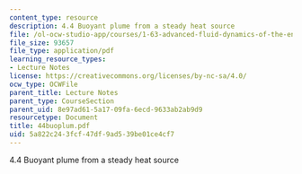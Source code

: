 ```yaml
---
content_type: resource
description: 4.4 Buoyant plume from a steady heat source
file: /ol-ocw-studio-app/courses/1-63-advanced-fluid-dynamics-of-the-environment-fall-2002/5a822c243fcf47df9ad539be01ce4cf7_44buoplum.pdf
file_size: 93657
file_type: application/pdf
learning_resource_types:
- Lecture Notes
license: https://creativecommons.org/licenses/by-nc-sa/4.0/
ocw_type: OCWFile
parent_title: Lecture Notes
parent_type: CourseSection
parent_uid: 8e97ad61-5a17-09fa-6ecd-9633ab2ab9d9
resourcetype: Document
title: 44buoplum.pdf
uid: 5a822c24-3fcf-47df-9ad5-39be01ce4cf7
---
```

4.4 Buoyant plume from a steady heat source